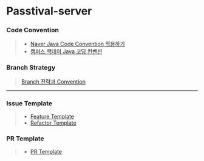 # Passtival-server

### Code Convention

> - [Naver Java Code Convention 적용하기](https://github.com/goodjunseon/github/blob/main/CodeConvention/HELP.md)
> - [캠퍼스 핵데이 Java 코딩 컨벤션](https://naver.github.io/hackday-conventions-java/)

### Branch Strategy

> [Branch 전략과 Convention](https://github.com/goodjunseon/github/blob/main/BranchStrategy/HELP.md)

---

### Issue Template

> - [Feature Template](https://github.com/goodjunseon/github/blob/main/.github/ISSUE_TEMPLATE/feature_request.md)
> - [Refactor Template](https://github.com/goodjunseon/github/blob/main/.github/ISSUE_TEMPLATE/refactor_request.md)

### PR Template

> - [PR Template](https://github.com/goodjunseon/github/blob/main/.github/PULL_REQUEST_TEMPLATE.md)

 
